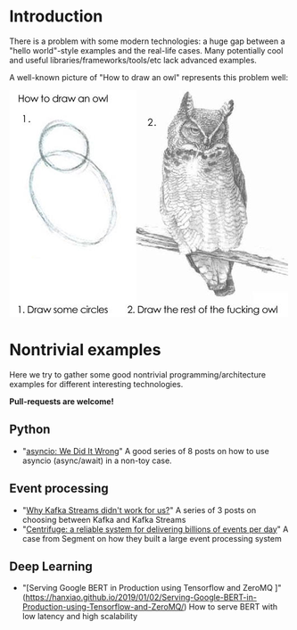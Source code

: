 # Introduction

There is a problem with some modern technologies: a huge gap between a "hello world"-style examples and the real-life cases. Many potentially cool and useful libraries/frameworks/tools/etc lack advanced examples. 

A well-known picture of "How to draw an owl" represents this problem well:

![](https://github.com/che-shr-cat/awesome-nontrivial-examples/blob/master/owl.jpg?raw=true)


# Nontrivial examples

Here we try to gather some good nontrivial programming/architecture examples for different interesting technologies.

**Pull-requests are welcome!**

## Python

* "[asyncio: We Did It Wrong](https://www.roguelynn.com/words/asyncio-we-did-it-wrong/)" A good series of 8 posts on how to use asyncio (async/await) in a non-toy case.

## Event processing

* "[Why Kafka Streams didn't work for us?](https://aseigneurin.github.io/2017/08/04/why-kafka-streams-didnt-work-for-us-part-1.html)" A series of 3 posts on choosing between Kafka and Kafka Streams
* "[Centrifuge: a reliable system for delivering billions of events per day](https://segment.com/blog/introducing-centrifuge/)" A case from Segment on how they built a large event processing system

## Deep Learning

* "[Serving Google BERT in Production using Tensorflow and ZeroMQ
]"(https://hanxiao.github.io/2019/01/02/Serving-Google-BERT-in-Production-using-Tensorflow-and-ZeroMQ/) How to serve BERT with low latency and high scalability

